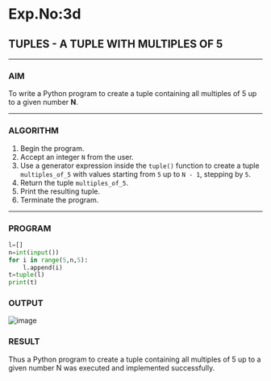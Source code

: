# Exp.No:3d  
## TUPLES - A TUPLE WITH MULTIPLES OF 5

---

### AIM  
To write a Python program to create a tuple containing all multiples of 5 up to a given number **N**.

---

### ALGORITHM

1. Begin the program.  
2. Accept an integer `N` from the user.  
3. Use a generator expression inside the `tuple()` function to create a tuple `multiples_of_5` with values starting from `5` up to `N - 1`, stepping by `5`.  
4. Return the tuple `multiples_of_5`.  
5. Print the resulting tuple.  
6. Terminate the program.

---

### PROGRAM

```python
l=[]
n=int(input())
for i in range(5,n,5):
    l.append(i)
t=tuple(l)
print(t)
```

### OUTPUT
![image](https://github.com/user-attachments/assets/f18543d4-aaf5-44f2-8630-14606f6685c1)


### RESULT
Thus a Python program to create a tuple containing all multiples of 5 up to a given number N was executed and implemented successfully.
